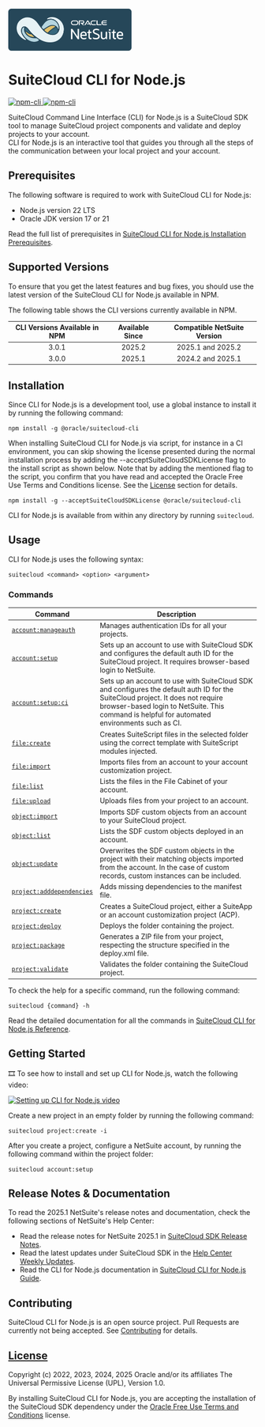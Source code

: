 <p align="left"><a href="#"><img width="250" src="resources/Netsuite-logo-ocean-150-bg.png"></a></p>

# SuiteCloud CLI for Node.js
<p>
  <a href="https://www.npmjs.com/package/@oracle/suitecloud-cli">
    <img src="https://img.shields.io/npm/dm/@oracle/suitecloud-cli.svg" alt="npm-cli"/>
    <img src="https://img.shields.io/npm/v/@oracle/suitecloud-cli.svg" alt="npm-cli"/>
  </a>
</p>

SuiteCloud Command Line Interface (CLI) for Node.js is a SuiteCloud SDK tool to manage SuiteCloud project components and validate and deploy projects to your account.\
CLI for Node.js is an interactive tool that guides you through all the steps of the communication between your local project and your account.

## Prerequisites
The following software is required to work with SuiteCloud CLI for Node.js:
- Node.js version 22 LTS
- Oracle JDK version 17 or 21

Read the full list of prerequisites in [SuiteCloud CLI for Node.js Installation Prerequisites](https://docs.oracle.com/en/cloud/saas/netsuite/ns-online-help/section_1558708810.html).

## Supported Versions
To ensure that you get the latest features and bug fixes, you should use the latest version of the SuiteCloud CLI for Node.js available in NPM. 

The following table shows the CLI versions currently available in NPM.

| CLI Versions Available in NPM | Available Since | Compatible NetSuite Version |
|:-----------------------------:|:---------------:|:---------------------------:|
| 3.0.1 | 2025.2 | 2025.1 and 2025.2 |
| 3.0.0 | 2025.1 | 2024.2 and 2025.1 |

## Installation
Since CLI for Node.js is a development tool, use a global instance to install it by running the following command:

```
npm install -g @oracle/suitecloud-cli
```
When installing SuiteCloud CLI for Node.js via script, for instance in a CI environment, you can skip showing the license presented during the normal installation process by adding the --acceptSuiteCloudSDKLicense flag to the install script as shown below. Note that by adding the mentioned flag to the script, you confirm that you have read and accepted the Oracle Free Use Terms and Conditions license. See the [License](#license) section for details.

```
npm install -g --acceptSuiteCloudSDKLicense @oracle/suitecloud-cli
```


CLI for Node.js is available from within any directory by running `suitecloud`.

## Usage
CLI for Node.js uses the following syntax: 
```
suitecloud <command> <option> <argument>
```

### Commands
| Command | Description |
| --- | --- |
|[`account:manageauth`](https://docs.oracle.com/en/cloud/saas/netsuite/ns-online-help/section_157304934116.html)|Manages authentication IDs for all your projects.|
|[`account:setup`](https://docs.oracle.com/en/cloud/saas/netsuite/ns-online-help/article_89132630266.html)|Sets up an account to use with SuiteCloud SDK and configures the default auth ID for the SuiteCloud project. It requires browser-based login to NetSuite.|
|[`account:setup:ci`](https://docs.oracle.com/en/cloud/saas/netsuite/ns-online-help/article_81134826821.html)|Sets up an account to use with SuiteCloud SDK and configures the default auth ID for the SuiteCloud project. It does not require browser-based login to NetSuite. This command is helpful for automated environments such as CI.|
|[`file:create`](https://docs.oracle.com/en/cloud/saas/netsuite/ns-online-help/section_162810635242.html)|Creates SuiteScript files in the selected folder using the correct template with SuiteScript modules injected.|
|[`file:import`](https://docs.oracle.com/en/cloud/saas/netsuite/ns-online-help/section_156041963273.html)|Imports files from an account to your account customization project.|
|[`file:list`](https://docs.oracle.com/en/cloud/saas/netsuite/ns-online-help/section_156042966488.html)|Lists the files in the File Cabinet of your account.|
|[`file:upload`](https://docs.oracle.com/en/cloud/saas/netsuite/ns-online-help/section_159066070687.html)|Uploads files from your project to an account.|
|[`object:import`](https://docs.oracle.com/en/cloud/saas/netsuite/ns-online-help/section_156042181820.html)|Imports SDF custom objects from an account to your SuiteCloud project.|
|[`object:list`](https://docs.oracle.com/en/cloud/saas/netsuite/ns-online-help/section_156043303237.html)|Lists the SDF custom objects deployed in an account.|
|[`object:update`](https://docs.oracle.com/en/cloud/saas/netsuite/ns-online-help/section_156050566547.html)|Overwrites the SDF custom objects in the project with their matching objects imported from the account. In the case of custom records, custom instances can be included.|
|[`project:adddependencies`](https://docs.oracle.com/en/cloud/saas/netsuite/ns-online-help/section_155981452469.html)| Adds missing dependencies to the manifest file.|
|[`project:create`](https://docs.oracle.com/en/cloud/saas/netsuite/ns-online-help/section_156041348327.html)|Creates a SuiteCloud project, either a SuiteApp or an account customization project (ACP).|
|[`project:deploy`](https://docs.oracle.com/en/cloud/saas/netsuite/ns-online-help/section_156044636320.html)|Deploys the folder containing the project.|
|[`project:package`](https://docs.oracle.com/en/cloud/saas/netsuite/ns-online-help/section_159550971388.html)|Generates a ZIP file from your project, respecting the structure specified in the deploy.xml file.|
|[`project:validate`](https://docs.oracle.com/en/cloud/saas/netsuite/ns-online-help/section_156049843194.html)|Validates the folder containing the SuiteCloud project.|

To check the help for a specific command, run the following command:
```
suitecloud {command} -h
```

Read the detailed documentation for all the commands in [SuiteCloud CLI for Node.js Reference](https://docs.oracle.com/en/cloud/saas/netsuite/ns-online-help/chapter_155931263126.html).

## Getting Started
🎞 To see how to install and set up CLI for Node.js, watch the following video:

<a href="https://videohub.oracle.com/media/Setting+Up+CLI+for+Nodej.s/0_091fc2ca"><img src="resources/video_setting_up_nodejs_cli.png" alt="Setting up CLI for Node.js video" width="400"></a>


Create a new project in an empty folder by running the following command:
```
suitecloud project:create -i
```

After you create a project, configure a NetSuite account, by running the following command within the project folder:
```
suitecloud account:setup
```

## Release Notes & Documentation
To read the 2025.1 NetSuite's release notes and documentation, check the following sections of NetSuite's Help Center:
- Read the release notes for NetSuite 2025.1 in [SuiteCloud SDK Release Notes](https://docs.oracle.com/en/cloud/saas/netsuite/ns-online-help/section_1558730192.html).
- Read the latest updates under SuiteCloud SDK in the [Help Center Weekly Updates](https://docs.oracle.com/en/cloud/saas/netsuite/ns-online-help/chapter_3798389663.html).
- Read the CLI for Node.js documentation in [SuiteCloud CLI for Node.js Guide](https://docs.oracle.com/en/cloud/saas/netsuite/ns-online-help/chapter_1558708800.html).

## Contributing
SuiteCloud CLI for Node.js is an open source project. Pull Requests are currently not being accepted. See [Contributing](/CONTRIBUTING.md) for details.

## [License](/LICENSE.txt)
Copyright (c) 2022, 2023, 2024, 2025 Oracle and/or its affiliates The Universal Permissive License (UPL), Version 1.0.

By installing SuiteCloud CLI for Node.js, you are accepting the installation of the SuiteCloud SDK dependency under the [Oracle Free Use Terms and Conditions](https://www.oracle.com/downloads/licenses/oracle-free-license.html) license.